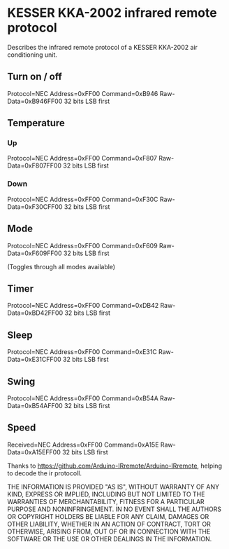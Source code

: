 # KESSER KKA-2002 infrared remote protocol
Describes the infrared remote protocol of a KESSER KKA-2002 air conditioning unit.

## Turn on / off

Protocol=NEC Address=0xFF00 Command=0xB946 Raw-Data=0xB946FF00 32 bits LSB first

## Temperature
### Up
Protocol=NEC Address=0xFF00 Command=0xF807 Raw-Data=0xF807FF00 32 bits LSB first

### Down
Protocol=NEC Address=0xFF00 Command=0xF30C Raw-Data=0xF30CFF00 32 bits LSB first

## Mode
Protocol=NEC Address=0xFF00 Command=0xF609 Raw-Data=0xF609FF00 32 bits LSB first

(Toggles through all modes available)

## Timer
Protocol=NEC Address=0xFF00 Command=0xDB42 Raw-Data=0xBD42FF00 32 bits LSB first

## Sleep
Protocol=NEC Address=0xFF00 Command=0xE31C Raw-Data=0xE31CFF00 32 bits LSB first

## Swing
Protocol=NEC Address=0xFF00 Command=0xB54A Raw-Data=0xB54AFF00 32 bits LSB first

## Speed
Received=NEC Address=0xFF00 Command=0xA15E Raw-Data=0xA15EFF00 32 bits LSB first

Thanks to https://github.com/Arduino-IRremote/Arduino-IRremote, helping to decode the ir protocoll.

THE INFORMATION IS PROVIDED "AS IS", WITHOUT WARRANTY OF ANY KIND, EXPRESS OR IMPLIED, INCLUDING BUT NOT LIMITED TO THE WARRANTIES OF MERCHANTABILITY, FITNESS FOR A PARTICULAR PURPOSE AND NONINFRINGEMENT. IN NO EVENT SHALL THE AUTHORS OR COPYRIGHT HOLDERS BE LIABLE FOR ANY CLAIM, DAMAGES OR OTHER LIABILITY, WHETHER IN AN ACTION OF CONTRACT, TORT OR OTHERWISE, ARISING FROM, OUT OF OR IN CONNECTION WITH THE SOFTWARE OR THE USE OR OTHER DEALINGS IN THE INFORMATION.

